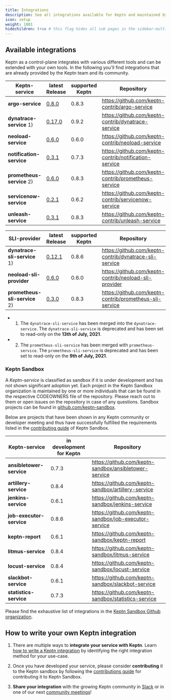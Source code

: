 ```yaml
---
title: Integrations
description: See all integrations available for Keptn and maintained by the community.
icon: setup
weight: 1001
hidechildren: true # this flag hides all sub pages in the sidebar-multicard.html
---
```


## Available integrations

Keptn as a control-plane integrates with various different tools and can be extended with your own tools.
In the following you'll find integrations that are already provided by the Keptn team and its community.

| Keptn-service | latest Release | supported Keptn | Repository  |
| -------------------------- | --- | --- | --- |
| **argo-service**      | [0.8.0](https://github.com/keptn-contrib/argo-service/releases/tag/0.8.0) | 0.8.3 | https://github.com/keptn-contrib/argo-service |
| **dynatrace-service** 1)      | [0.17.0](https://github.com/keptn-contrib/dynatrace-service/releases/tag/0.17.0) | 0.9.2 | https://github.com/keptn-contrib/dynatrace-service |
| **neoload-service**        | [0.6.0](https://github.com/keptn-contrib/neoload-service/tree/0.6.0) | 0.6.0 | https://github.com/keptn-contrib/neoload-service |
| **notification-service**   | [0.3.1](https://github.com/keptn-contrib/notification-service/releases/tag/0.3.1) | 0.7.3 | https://github.com/keptn-contrib/notification-service |
| **prometheus-service** 2)    | [0.6.0](https://github.com/keptn-contrib/prometheus-service/releases/tag/0.6.0) | 0.8.3 | https://github.com/keptn-contrib/prometheus-service |
| **servicenow-service**     | [0.2.1](https://github.com/keptn-contrib/servicenow-service/releases/tag/0.2.1) | 0.6.2 | https://github.com/keptn-contrib/servicenow-service |
| **unleash-service**        | [0.3.1](https://github.com/keptn-contrib/unleash-service/releases/tag/0.3.1) | 0.8.3 | https://github.com/keptn-contrib/unleash-service | 



| SLI-provider | latest Release | supported Keptn | Repository  |
| -------------------------- | --- | --- | --- |
| **dynatrace-sli-service** 1)  | [0.12.1](https://github.com/keptn-contrib/dynatrace-sli-service/releases/tag/0.12.1) | 0.8.6 | https://github.com/keptn-contrib/dynatrace-sli-service |
| **neoload-sli-provider**  | [0.6.0](https://github.com/keptn-contrib/neoload-sli-provider/tree/0.6.0) | 0.6.0 | https://github.com/keptn-contrib/neoload-sli-provider |
| **prometheus-sli-service** 2)  | [0.3.0](https://github.com/keptn-contrib/prometheus-sli-service/releases/tag/0.3.0) | 0.8.3 | https://github.com/keptn-contrib/prometheus-sli-service |


* 1) The `dynatrace-sli-service` has been merged into the `dynatrace-service`. The `dynatrace-sli-service` is deprecated and has been set to read-only on the **13th of July, 2021**.
* 2) The `prometheus-sli-service` has been merged with `prometheus-service`. The `prometheus-sli-service` is deprecated and has been set to read-only on the **9th of July, 2021**.

### Keptn Sandbox

A *Keptn-service* is classified as sandbox if it is under development and has not shown significant adoption yet. 
Each project in the Keptn Sandbox organization is maintained by one or more individuals that can be found in the respective CODEOWNERS file of the repository. Please reach out to them or open issues on the repository in case of any questions.
Sandbox projects can be found in [github.com/keptn-sandbox](https://github.com/keptn-sandbox).

Below are projects that have been shown in any Keptn community or developer meeting and thus have successfully fulfilled the requirements listed in the [contributing guide](https://github.com/keptn-sandbox/contributing) of Keptn Sandbox. 

| Keptn-service | in development for Keptn | Repository |
| --- | --- | --- | 
| **ansibletower-service** | 0.7.3 | https://github.com/keptn-sandbox/ansibletower-service |
| **artillery-service** | 0.8.4 | https://github.com/keptn-sandbox/artillery-service |
| **jenkins-service** | 0.6.1 | https://github.com/keptn-sandbox/jenkins-service |
| **job-executor-service** | 0.8.6 | https://github.com/keptn-sandbox/job-executor-service |
| **keptn-report** | 0.6.1 | https://github.com/keptn-sandbox/keptn-report |
| **litmus-service** | 0.8.4 | https://github.com/keptn-sandbox/litmus-service |
| **locust-service** | 0.8.4 | https://github.com/keptn-sandbox/locust-service |
| **slackbot-service** | 0.6.1 | https://github.com/keptn-sandbox/slackbot-service |
| **statistics-service** | 0.7.3 | https://github.com/keptn-sandbox/statistics-service |

Please find the exhaustive list of integrations in the [Keptn Sandbox Github organization](https://github.com/keptn-sandbox).

## How to write your own Keptn integration

1. There are multiple ways to **integrate your service with Keptn**. Learn [how to write a Keptn integration](../0.8.x/integrations/how_integrate/) by identifying the right integration method for your use-case.

2. Once you have developed your service, please consider **contributing** it to the Keptn sandbox by following the [contributions guide](https://github.com/keptn-sandbox/contributing) for contributing it to Keptn Sandbox.

3. **Share your integration** with the growing Keptn community in [Slack](https://slack.keptn.sh) or in one of our next [community meetings](/community/meetings)!

